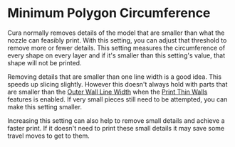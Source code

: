 Minimum Polygon Circumference
====
Cura normally removes details of the model that are smaller than what the nozzle can feasibly print. With this setting, you can adjust that threshold to remove more or fewer details. This setting measures the circumference of every shape on every layer and if it's smaller than this setting's value, that shape will not be printed.

Removing details that are smaller than one line width is a good idea. This speeds up slicing slightly. However this doesn't always hold with parts that are smaller than the [Outer Wall Line Width](wall_line_width_0.md) when the [Print Thin Walls](fill_outline_gaps.md) features is enabled. If very small pieces still need to be attempted, you can make this setting smaller.

Increasing this setting can also help to remove small details and achieve a faster print. If it doesn't need to print these small details it may save some travel moves to get to them.